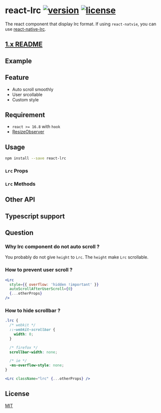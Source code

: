 # react-lrc [![version](https://img.shields.io/npm/v/react-lrc)](https://www.npmjs.com/package/react-lrc) [![license](https://img.shields.io/npm/l/react-lrc)](https://github.com/mebtte/react-lrc/blob/master/LICENSE)

The react component that display lrc format. If using `react-natvie`, you can use [react-native-lrc](https://github.com/wubocong/react-native-lrc).

## [1.x README](https://github.com/mebtte/react-lrc/blob/74df10e762b12fce1ca54bab27a6d4844be25503/README.md)

## Example

## Feature

- Auto scroll smoothly
- User srcollable
- Custom style

## Requirement

- `react >= 16.8` with `hook`
- [ResizeObserver](https://caniuse.com/?search=ResizeObserver)

## Usage

```sh
npm install --save react-lrc
```

### `Lrc` Props

### `Lrc` Methods

## Other API

## Typescript support

## Question

### Why lrc component do not auto scroll ?

You probably do not give `height` to `Lrc`. The `height` make `Lrc` scrollable.

### How to prevent user scroll ?

```jsx
<Lrc
  style={{ overflow: 'hidden !important' }}
  autoScrollAfterUserScroll={0}
  {...otherProps}
/>
```

### How to hide scrollbar ?

```scss
.lrc {
  /* webkit */
  ::-webkit-scrollbar {
    width: 0;
  }

  /* firefox */
  scrollbar-width: none;

  /* ie */
  -ms-overflow-style: none;
}
```

```jsx
<Lrc className="lrc" {...otherProps} />
```

## License

[MIT](./LICENSE)
